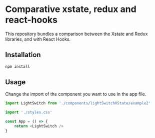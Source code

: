 # Comparative xstate, redux and react-hooks

This repository bundles a comparison between the Xstate and Redux libraries, and with React Hooks.

## Installation

```bash
npm install
```

## Usage

Change the import of the component you want to use in the app file.

```js
import LightSwitch from './components/lightSwitchXState/example2'

import './styles.css'

const App = () => {
	return <LightSwitch />
}
```
